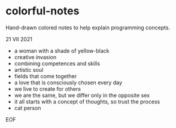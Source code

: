 # colorful-notes

Hand-drawn colored notes to help explain programming concepts.

21 VII 2021

- a woman with a shade of yellow-black
- creative invasion
- combining competences and skills
- artistic soul
- fields that come together
- a love that is consciously chosen every day
- we live to create for others
- we are the same, but we differ only in the opposite sex
- it all starts with a concept of thoughts, so trust the process
- cat person

EOF
